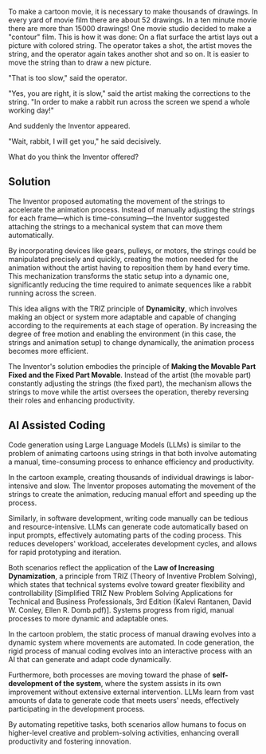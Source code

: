 To make a cartoon movie, it is necessary to make thousands of drawings. In every yard of movie film there are about 52 drawings. In a ten minute movie there are more than 15000 drawings! One movie studio decided to make a "contour" film. This is how it was done: On a flat surface the artist lays out a picture with colored string. The operator takes a shot, the artist moves the string, and the operator again takes another shot and so on. It is easier to move the string than to draw a new picture.

"That is too slow," said the operator.

"Yes, you are right, it is slow," said the artist making the corrections to the string. "In order to make a rabbit run across the screen we spend a whole working day!"

And suddenly the Inventor appeared.

"Wait, rabbit, I will get you," he said decisively.

What do you think the Inventor offered?

## Solution

The Inventor proposed automating the movement of the strings to accelerate the animation process. Instead of manually adjusting the strings for each frame—which is time-consuming—the Inventor suggested attaching the strings to a mechanical system that can move them automatically.

By incorporating devices like gears, pulleys, or motors, the strings could be manipulated precisely and quickly, creating the motion needed for the animation without the artist having to reposition them by hand every time. This mechanization transforms the static setup into a dynamic one, significantly reducing the time required to animate sequences like a rabbit running across the screen.

This idea aligns with the TRIZ principle of **Dynamicity**, which involves making an object or system more adaptable and capable of changing according to the requirements at each stage of operation. By increasing the degree of free motion and enabling the environment (in this case, the strings and animation setup) to change dynamically, the animation process becomes more efficient.

The Inventor's solution embodies the principle of **Making the Movable Part Fixed and the Fixed Part Movable**. Instead of the artist (the movable part) constantly adjusting the strings (the fixed part), the mechanism allows the strings to move while the artist oversees the operation, thereby reversing their roles and enhancing productivity.

## AI Assisted Coding

Code generation using Large Language Models (LLMs) is similar to the problem of animating cartoons using strings in that both involve automating a manual, time-consuming process to enhance efficiency and productivity.

In the cartoon example, creating thousands of individual drawings is labor-intensive and slow. The Inventor proposes automating the movement of the strings to create the animation, reducing manual effort and speeding up the process.

Similarly, in software development, writing code manually can be tedious and resource-intensive. LLMs can generate code automatically based on input prompts, effectively automating parts of the coding process. This reduces developers' workload, accelerates development cycles, and allows for rapid prototyping and iteration.

Both scenarios reflect the application of the **Law of Increasing Dynamization**, a principle from TRIZ (Theory of Inventive Problem Solving), which states that technical systems evolve toward greater flexibility and controllability [Simplified TRIZ New Problem Solving Applications for Technical and Business Professionals, 3rd Edition (Kalevi Rantanen, David W. Conley, Ellen R. Domb.pdf)]. Systems progress from rigid, manual processes to more dynamic and adaptable ones.

In the cartoon problem, the static process of manual drawing evolves into a dynamic system where movements are automated. In code generation, the rigid process of manual coding evolves into an interactive process with an AI that can generate and adapt code dynamically.

Furthermore, both processes are moving toward the phase of **self-development of the system**, where the system assists in its own improvement without extensive external intervention. LLMs learn from vast amounts of data to generate code that meets users' needs, effectively participating in the development process.

By automating repetitive tasks, both scenarios allow humans to focus on higher-level creative and problem-solving activities, enhancing overall productivity and fostering innovation.
